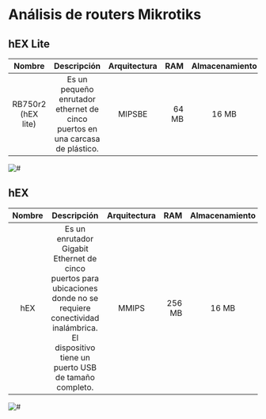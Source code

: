 # Análisis de routers Mikrotiks

## hEX Lite
| Nombre | Descripción | Arquitectura | RAM | Almacenamiento | Precio |
|:--------:| :-------------:|:--------:| -------------:|:--------:| -------------:|
| RB750r2 (hEX lite) | Es un pequeño enrutador ethernet de cinco puertos en una carcasa de plástico. | MIPSBE | 64 MB | 16 MB | $ 39.95 |

![#](https://img.routerboard.com/mimg/1041_m.png)

##  hEX
| Nombre | Descripción | Arquitectura | RAM | Almacenamiento | Precio |
|:--------:| :-------------:|:--------:| -------------:|:--------:| -------------:|
| hEX | Es un enrutador Gigabit Ethernet de cinco puertos para ubicaciones donde no se requiere conectividad inalámbrica. El dispositivo tiene un puerto USB de tamaño completo. | MMIPS | 256 MB | 16 MB | $ 59.95 |

![#](https://img.routerboard.com/mimg/1405_m.png)
